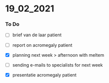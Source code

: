 # 19_02_2021

### To Do 
- [ ] brief van de laar patient 
- [ ] report on acromegaly patient 
- [x] planning next week > afternoon with meltem
- [ ] sending e-mails to specialists for next week
- [x] presentatie acromegaly patient


